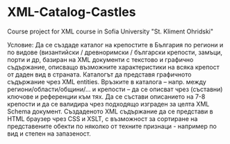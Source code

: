 # XML-Catalog-Castles
Course project for XML course in Sofia University "St. Kliment Ohridski"

Условие:
Да се създаде каталог на крепостите в България по региони и по видове (византийски /
древноримски / български крепости, замъци, порти и др, базиран на XML документи с текстово и графично
съдържание, описващо възможните характеристики на всяка крепост от даден вид в страната. Каталогът да
представя графичното съдържание чрез XML entities. Връзките в каталога – напр. между
региони/области/общини/… и крепости – да се описват чрез (съставни) ключове и референции към тях. Да се
състави описанието на 7-8 крепости и да се валидира чрез подходящо изграден за целта XML Schema
документ. Създаденото XML съдържание да се представи в HTML браузер чрез CSS и XSLT, с възможност за
сортиране на представените обекти по няколко от техните признаци - например по вид и степен на
запазеност.
